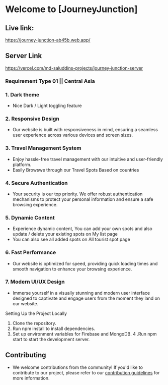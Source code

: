 # Welcome to [JourneyJunction]
## Live link:
https://journey-junction-ab45b.web.app/

## Server Link
https://vercel.com/md-saluddins-projects/journey-junction-server


###  Requirement Type 01 || Central Asia

### 1. Dark theme
- Nice Dark / Light toggling feature


### 2. Responsive Design

- Our website is built with responsiveness in mind, ensuring a seamless user experience across various devices and screen sizes.

### 3. Travel Management System
- Enjoy hassle-free travel management with our intuitive and user-friendly platform.
- Easily Browswe through our Travel Spots Based on countries

### 4. Secure Authentication
- Your security is our top priority. We offer robust authentication mechanisms to protect your personal information and ensure a safe browsing experience.

### 5. Dynamic Content
- Experience dynamic content, You can add your own spots and also update / delete your existing spots on My list page
-  You can also see all added spots on All tourist spot page

### 6. Fast Performance
- Our website is optimized for speed, providing quick loading times and smooth navigation to enhance your browsing experience.

### 7. Modern UI/UX Design
- Immerse yourself in a visually stunning and modern user interface designed to captivate and engage users from the moment they land on our website.

Setting Up the Project Locally
1. Clone the repository.
2. Run npm install to install dependencies.
3. Set up environment variables for Firebase and MongoDB.
4 .Run npm start to start the development server.

## Contributing
- We welcome contributions from the community! If you'd like to contribute to our project, please refer to our [contribution guidelines](CONTRIBUTING.md) for more information.


